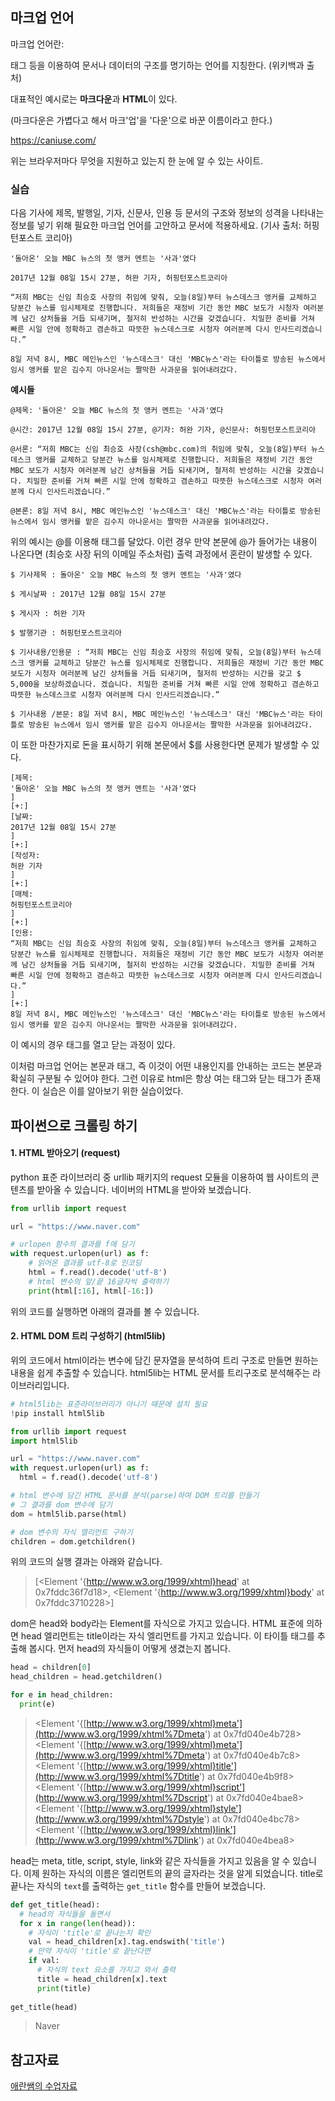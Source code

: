 ## 마크업 언어

마크업 언어란:

태그 등을 이용하여 문서나 데이터의 구조를 명기하는 언어를 지칭한다. (위키백과 출처)

대표적인 예시로는 **마크다운**과 **HTML**이 있다.

(마크다운은 가볍다고 해서 마크'업'을 '다운'으로 바꾼 이름이라고 한다.)

<https://caniuse.com/>

위는 브라우저마다 무엇을 지원하고 있는지 한 눈에 알 수 있는 사이트.



### 실습

다음 기사에 제목, 발행일, 기자, 신문사, 인용 등 문서의 구조와 정보의 성격을 나타내는 정보를 넣기 위해 필요한 마크업 언어를 고안하고 문서에 적용하세요. (기사 출처: 허핑턴포스트 코리아)



~~~
'돌아온' 오늘 MBC 뉴스의 첫 앵커 멘트는 '사과'였다

2017년 12월 08일 15시 27분, 허완 기자, 허핑턴포스트코리아

“저희 MBC는 신임 최승호 사장의 취임에 맞춰, 오늘(8일)부터 뉴스데스크 앵커를 교체하고 당분간 뉴스를 임시체제로 진행합니다. 저희들은 재정비 기간 동안 MBC 보도가 시청자 여러분께 남긴 상처들을 거듭 되새기며, 철저히 반성하는 시간을 갖겠습니다. 치밀한 준비를 거쳐 빠른 시일 안에 정확하고 겸손하고 따뜻한 뉴스데스크로 시청자 여러분께 다시 인사드리겠습니다.”

8일 저녁 8시, MBC 메인뉴스인 '뉴스데스크' 대신 'MBC뉴스'라는 타이틀로 방송된 뉴스에서 임시 앵커를 맡은 김수지 아나운서는 짤막한 사과문을 읽어내려갔다.
~~~



**예시들**

~~~
@제목: '돌아온' 오늘 MBC 뉴스의 첫 앵커 멘트는 '사과'였다

@시간: 2017년 12월 08일 15시 27분, @기자: 허완 기자, @신문사: 허핑턴포스트코리아

@서론: “저희 MBC는 신임 최승호 사장(csh@mbc.com)의 취임에 맞춰, 오늘(8일)부터 뉴스데스크 앵커를 교체하고 당분간 뉴스를 임시체제로 진행합니다. 저희들은 재정비 기간 동안 MBC 보도가 시청자 여러분께 남긴 상처들을 거듭 되새기며, 철저히 반성하는 시간을 갖겠습니다. 치밀한 준비를 거쳐 빠른 시일 안에 정확하고 겸손하고 따뜻한 뉴스데스크로 시청자 여러분께 다시 인사드리겠습니다.”

@본론: 8일 저녁 8시, MBC 메인뉴스인 '뉴스데스크' 대신 'MBC뉴스'라는 타이틀로 방송된 뉴스에서 임시 앵커를 맡은 김수지 아나운서는 짤막한 사과문을 읽어내려갔다.

~~~

위의 예시는 @를 이용해 태그를 달았다. 이런 경우 만약 본문에 @가 들어가는 내용이 나온다면 (최승호 사장 뒤의 이메일 주소처럼) 출력 과정에서 혼란이 발생할 수 있다. 



~~~
$ 기사제목 : 돌아온' 오늘 MBC 뉴스의 첫 앵커 멘트는 '사과'였다

$ 게시날짜 : 2017년 12월 08일 15시 27분

$ 게시자 : 허완 기자 

$ 발행기관 : 허핑턴포스트코리아

$ 기사내용/인용문 : “저희 MBC는 신임 최승호 사장의 취임에 맞춰, 오늘(8일)부터 뉴스데스크 앵커를 교체하고 당분간 뉴스를 임시체제로 진행합니다. 저희들은 재정비 기간 동안 MBC 보도가 시청자 여러분께 남긴 상처들을 거듭 되새기며, 철저히 반성하는 시간을 갖고 $ 5,000을 보상하겠습니다. 겠습니다. 치밀한 준비를 거쳐 빠른 시일 안에 정확하고 겸손하고 따뜻한 뉴스데스크로 시청자 여러분께 다시 인사드리겠습니다.”

$ 기사내용 /본문: 8일 저녁 8시, MBC 메인뉴스인 '뉴스데스크' 대신 'MBC뉴스'라는 타이틀로 방송된 뉴스에서 임시 앵커를 맡은 김수지 아나운서는 짤막한 사과문을 읽어내려갔다.

~~~

이 또한 마찬가지로 돈을 표시하기 위해 본문에서 $를 사용한다면 문제가 발생할 수 있다. 



~~~
[제목:
'돌아온' 오늘 MBC 뉴스의 첫 앵커 멘트는 '사과'였다
]
[+:]
[날짜:
2017년 12월 08일 15시 27분
]
[+:]
[작성자:
허완 기자
]
[+:]
[매체:
허핑턴포스트코리아
]
[+:]
[인용:
“저희 MBC는 신임 최승호 사장의 취임에 맞춰, 오늘(8일)부터 뉴스데스크 앵커를 교체하고 당분간 뉴스를 임시체제로 진행합니다. 저희들은 재정비 기간 동안 MBC 보도가 시청자 여러분께 남긴 상처들을 거듭 되새기며, 철저히 반성하는 시간을 갖겠습니다. 치밀한 준비를 거쳐 빠른 시일 안에 정확하고 겸손하고 따뜻한 뉴스데스크로 시청자 여러분께 다시 인사드리겠습니다.”
]
[+:]
8일 저녁 8시, MBC 메인뉴스인 '뉴스데스크' 대신 'MBC뉴스'라는 타이틀로 방송된 뉴스에서 임시 앵커를 맡은 김수지 아나운서는 짤막한 사과문을 읽어내려갔다.

~~~

이 예시의 경우 태그를 열고 닫는 과정이 있다. 



이처럼 마크업 언어는 본문과 태그, 즉 이것이 어떤 내용인지를 안내하는 코드는 본문과 확실히 구분될 수 있어야 한다. 그런 이유로 html은 항상 여는 태그와 닫는 태그가 존재한다. 이 실습은 이를 알아보기 위한 실습이었다. 





## 파이썬으로 크롤링 하기



#### 1. HTML 받아오기 (request)

python 표준 라이브러리 중 urllib 패키지의 request 모듈을 이용하여 웹 사이트의 콘텐츠를 받아올 수 있습니다.  네이버의 HTML을 받아와 보겠습니다. 

```python
from urllib import request

url = "https://www.naver.com"

# urlopen 함수의 결과를 f에 담기
with request.urlopen(url) as f:
    # 읽어온 결과를 utf-8로 인코딩
    html = f.read().decode('utf-8')
    # html 변수의 앞/끝 16글자씩 출력하기
    print(html[:16], html[-16:])
```

위의 코드를 실행하면 아래의 결과를 볼 수 있습니다. 

> <!doctype html> 
>
> </body> 
>
> </html> 



#### 2. HTML DOM 트리 구성하기 (html5lib) 

위의 코드에서 html이라는 변수에 담긴 문자열을 분석하여 트리 구조로 만들면 원하는 내용을 쉽게 추출할 수 있습니다. html5lib는 HTML 문서를 트리구조로 분석해주는 라이브러리입니다. 

```python
# html5lib는 표준라이브러리가 아니기 때문에 설치 필요
!pip install html5lib

from urllib import request
import html5lib

url = "https://www.naver.com"
with request.urlopen(url) as f:
  html = f.read().decode('utf-8')

# html 변수에 담긴 HTML 문서를 분석(parse)하여 DOM 트리를 만들기
# 그 결과를 dom 변수에 담기
dom = html5lib.parse(html)

# dom 변수의 자식 엘리먼트 구하기
children = dom.getchildren()
```

위의 코드의 실행 결과는 아래와 같습니다. 

> [<Element '{http://www.w3.org/1999/xhtml}head' at 0x7fddc36f7d18>,
>  <Element '{http://www.w3.org/1999/xhtml}body' at 0x7fddc3710228>] 



dom은 head와 body라는 Element를 자식으로 가지고 있습니다. HTML 표준에 의하면 head 엘리먼트는 title이라는 자식 엘리먼트를 가지고 있습니다. 이 타이틀 태그를 추출해 봅시다. 먼저 head의 자식들이 어떻게 생겼는지 봅니다. 

```python
head = children[0]
head_children = head.getchildren()

for e in head_children:
  print(e)
```

> <Element '{[http://www.w3.org/1999/xhtml}meta'](http://www.w3.org/1999/xhtml%7Dmeta') at 0x7fd040e4b728> <Element '{[http://www.w3.org/1999/xhtml}meta'](http://www.w3.org/1999/xhtml%7Dmeta') at 0x7fd040e4b7c8> <Element '{[http://www.w3.org/1999/xhtml}title'](http://www.w3.org/1999/xhtml%7Dtitle') at 0x7fd040e4b9f8> <Element '{[http://www.w3.org/1999/xhtml}script'](http://www.w3.org/1999/xhtml%7Dscript') at 0x7fd040e4bae8> <Element '{[http://www.w3.org/1999/xhtml}style'](http://www.w3.org/1999/xhtml%7Dstyle') at 0x7fd040e4bc78> <Element '{[http://www.w3.org/1999/xhtml}link'](http://www.w3.org/1999/xhtml%7Dlink') at 0x7fd040e4bea8> 

head는 meta, title, script, style, link와 같은 자식들을 가지고 있음을 알 수 있습니다. 이제 원하는 자식의 이름은 엘리먼트의 끝의 글자라는 것을 알게 되었습니다. title로 끝나는 자식의 ``text``를 출력하는 ``get_title`` 함수를 만들어 보겠습니다.

```python
def get_title(head):
  # head의 자식들을 돌면서
  for x in range(len(head)):
    # 자식이 'title'로 끝나는지 확인
    val = head_children[x].tag.endswith('title')
    # 만약 자식이 'title'로 끝난다면
    if val:
      # 자식의 text 요소를 가지고 와서 출력
      title = head_children[x].text
      print(title)
    
get_title(head)
```

> Naver



## 참고자료

[애란쌤의 수업자료](https://colab.research.google.com/drive/1zQbsUgsV3ZlV7W49IapnQIJz_sGkXrXU#scrollTo=FDZksPm-jHkr)

